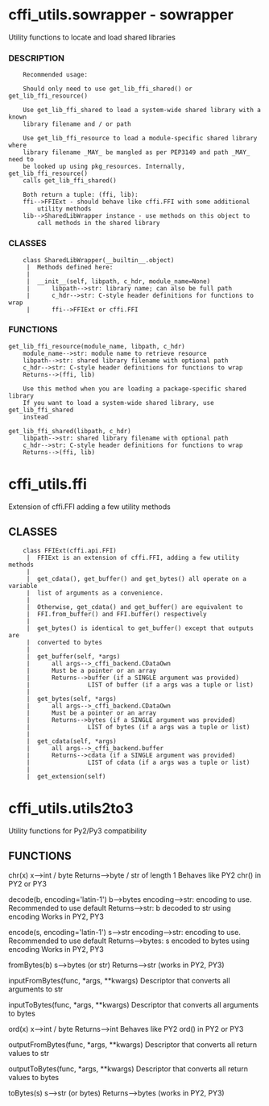 # cffi_utils.sowrapper - sowrapper
Utility functions to locate and load shared libraries

### DESCRIPTION
	    Recommended usage:
	    
	    Should only need to use get_lib_ffi_shared() or get_lib_ffi_resource()
	    
	    Use get_lib_ffi_shared to load a system-wide shared library with a known
	    library filename and / or path
	    
	    Use get_lib_ffi_resource to load a module-specific shared library where
	    library filename _MAY_ be mangled as per PEP3149 and path _MAY_ need to
	    be looked up using pkg_resources. Internally, get_lib_ffi_resource()
	    calls get_lib_ffi_shared()
	    
	    Both return a tuple: (ffi, lib):
		ffi-->FFIExt - should behave like cffi.FFI with some additional
			utility methods
		lib-->SharedLibWrapper instance - use methods on this object to
		    call methods in the shared library

### CLASSES
	    class SharedLibWrapper(__builtin__.object)
	     |  Methods defined here:
	     |  
	     |  __init__(self, libpath, c_hdr, module_name=None)
	     |      libpath-->str: library name; can also be full path
	     |      c_hdr-->str: C-style header definitions for functions to wrap
	     |      ffi-->FFIExt or cffi.FFI

### FUNCTIONS
	get_lib_ffi_resource(module_name, libpath, c_hdr)
		module_name-->str: module name to retrieve resource
		libpath-->str: shared library filename with optional path
		c_hdr-->str: C-style header definitions for functions to wrap
		Returns-->(ffi, lib)
		
		Use this method when you are loading a package-specific shared library
		If you want to load a system-wide shared library, use get_lib_ffi_shared
		instead
	    
	get_lib_ffi_shared(libpath, c_hdr)
		libpath-->str: shared library filename with optional path
		c_hdr-->str: C-style header definitions for functions to wrap
		Returns-->(ffi, lib)

# cffi_utils.ffi
Extension of cffi.FFI adding a few utility methods

## CLASSES
	    class FFIExt(cffi.api.FFI)
	     |  FFIExt is an extension of cffi.FFI, adding a few utility methods
	     |  
	     |  get_cdata(), get_buffer() and get_bytes() all operate on a variable
	     |  list of arguments as a convenience.
	     |  
	     |  Otherwise, get_cdata() and get_buffer() are equivalent to
	     |  FFI.from_buffer() and FFI.buffer() respectively
	     |  
	     |  get_bytes() is identical to get_buffer() except that outputs are
	     |  converted to bytes
	     |  
	     |  get_buffer(self, *args)
	     |      all args-->_cffi_backend.CDataOwn
	     |      Must be a pointer or an array
	     |      Returns-->buffer (if a SINGLE argument was provided)
	     |                LIST of buffer (if a args was a tuple or list)
	     |  
	     |  get_bytes(self, *args)
	     |      all args-->_cffi_backend.CDataOwn
	     |      Must be a pointer or an array
	     |      Returns-->bytes (if a SINGLE argument was provided)
	     |                LIST of bytes (if a args was a tuple or list)
	     |  
	     |  get_cdata(self, *args)
	     |      all args-->_cffi_backend.buffer
	     |      Returns-->cdata (if a SINGLE argument was provided)
	     |                LIST of cdata (if a args was a tuple or list)
	     |  
	     |  get_extension(self)


# cffi_utils.utils2to3
Utility functions for Py2/Py3 compatibility

## FUNCTIONS
  chr(x)
		x-->int / byte
		Returns-->byte / str of length 1
		    Behaves like PY2 chr() in PY2 or PY3
	    
  decode(b, encoding='latin-1')
		b-->bytes
		encoding-->str: encoding to use. Recommended to use default
		Returns-->str: b decoded to str using encoding
		    Works in PY2, PY3
	    
  encode(s, encoding='latin-1')
		s-->str
		encoding-->str: encoding to use. Recommended to use default
		Returns-->bytes: s encoded to bytes using encoding
		    Works in PY2, PY3
	    
  fromBytes(b)
		s-->bytes (or str)
		Returns-->str (works in PY2, PY3)
	    
  inputFromBytes(func, *args, **kwargs)
		Descriptor that converts all arguments to str
	    
  inputToBytes(func, *args, **kwargs)
		Descriptor that converts all arguments to bytes
	    
  ord(x)
		x-->int / byte
		Returns-->int
		    Behaves like PY2 ord() in PY2 or PY3
	    
  outputFromBytes(func, *args, **kwargs)
		Descriptor that converts all return values to str
	    
  outputToBytes(func, *args, **kwargs)
		Descriptor that converts all return values to bytes
	    
  toBytes(s)
		s-->str (or bytes)
		Returns-->bytes (works in PY2, PY3)
